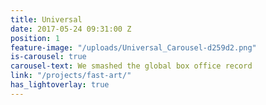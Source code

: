 ```yaml
---
title: Universal
date: 2017-05-24 09:31:00 Z
position: 1
feature-image: "/uploads/Universal_Carousel-d259d2.png"
is-carousel: true
carousel-text: We smashed the global box office record
link: "/projects/fast-art/"
has_lightoverlay: true
---
```


